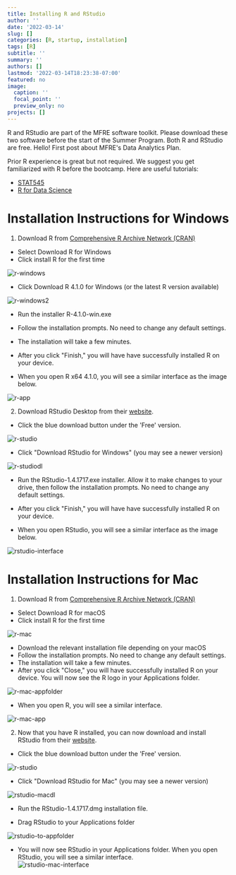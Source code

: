 ```yaml
---
title: Installing R and RStudio
author: ''
date: '2022-03-14'
slug: []
categories: [R, startup, installation]
tags: [R]
subtitle: ''
summary: ''
authors: []
lastmod: '2022-03-14T18:23:38-07:00'
featured: no
image:
  caption: ''
  focal_point: ''
  preview_only: no
projects: []
---
```


R and RStudio are part of the MFRE software toolkit. Please download these two software before the start of the Summer Program. Both R and RStudio are free. Hello! First post about MFRE's Data Analytics Plan.

Prior R experience is great but not required. We suggest you get familiarized with R before the bootcamp. Here are useful tutorials:

-   [STAT545](https://stat545.com/)
-   [R for Data Science](https://r4ds.had.co.nz/introduction.html)

# Installation Instructions for Windows

1.  Download R from [Comprehensive R Archive Network (CRAN)](https://mirror.rcg.sfu.ca/mirror/CRAN/)

-   Select Download R for Windows
-   Click install R for the first time

![r-windows](r_setup.png)

-   Click Download R 4.1.0 for Windows (or the latest R version available)

![r-windows2](r_setup2.png)

-   Run the installer R-4.1.0-win.exe

-   Follow the installation prompts. No need to change any default settings.

-   The installation will take a few minutes.

-   After you click "Finish," you will have have successfully installed R on your device.

-   When you open R x64 4.1.0, you will see a similar interface as the image below.

![r-app](r_app.png)

2.  Download RStudio Desktop from their [website](https://www.rstudio.com/products/rstudio/download/).

-   Click the blue download button under the 'Free' version.

![r-studio](rstudio_download.png)

-   Click "Download RStudio for Windows" (you may see a newer version)

![r-studiodl](rstudio_downloadlaunch.png)

-   Run the RStudio-1.4.1717.exe installer. Allow it to make changes to your drive, then follow the installation prompts. No need to change any default settings.

-   After you click "Finish," you will have have successfully installed R on your device.

-   When you open RStudio, you will see a similar interface as the image below.

![rstudio-interface](rstudio_interface.png)

# Installation Instructions for Mac

1.  Download R from [Comprehensive R Archive Network (CRAN)](https://mirror.rcg.sfu.ca/mirror/CRAN/)

-   Select Download R for macOS
-   Click install R for the first time

![r-mac](r_mac.png)

-   Download the relevant installation file depending on your macOS
-   Follow the installation prompts. No need to change any default settings.
-   The installation will take a few minutes.
-   After you click "Close," you will have successfully installed R on your device. You will now see the R logo in your Applications folder.

![r-mac-appfolder](r_mac_appfolder.png)


-   When you open R, you will see a similar interface.

![r-mac-app](r_app_mac.png)

2. Now that you have R installed, you can now download and install RStudio from their [website](https://www.rstudio.com/products/rstudio/download/).

- Click the blue download button under the 'Free' version.

![r-studio](rstudio_download.png)

- Click "Download RStudio for Mac" (you may see a newer version)

![rstudio-macdl](rstudio_macdownload.png)

- Run the RStudio-1.4.1717.dmg installation file. 

- Drag RStudio to your Applications folder

![rstudio-to-appfolder](rstudio_to_appfolder.png)
- You will now see RStudio in your Applications folder. When you open RStudio, you will see a similar interface.  
![rstudio-mac-interface](rmac_interface.png)

